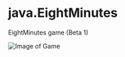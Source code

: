 java.EightMinutes
=================

EightMinutes game (Beta 1)

![Image of Game](https://raw.githubusercontent.com/ricardopereira/java.EightMinutes/master/screens/Screen.png)
